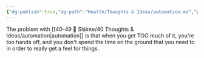 ```yaml
---
{"dg-publish":true,"dg-path":"Health/Thoughts & Ideas/automation.md","permalink":"/health/thoughts-and-ideas/automation/","title":"Automation","tags":[null],"noteIcon":"","created":"2023-07-10T11:33:01","updated":"2023-07-10T22:36:33.000-04:00"}
---
```


The problem with [[40-49 🔅 Sláinte/40 Thoughts & Ideas/automation\|automation]] is that when you get TOO much of it, you're too hands off, and you don't spend the time on the ground that you need to in order to really get a feel for things.